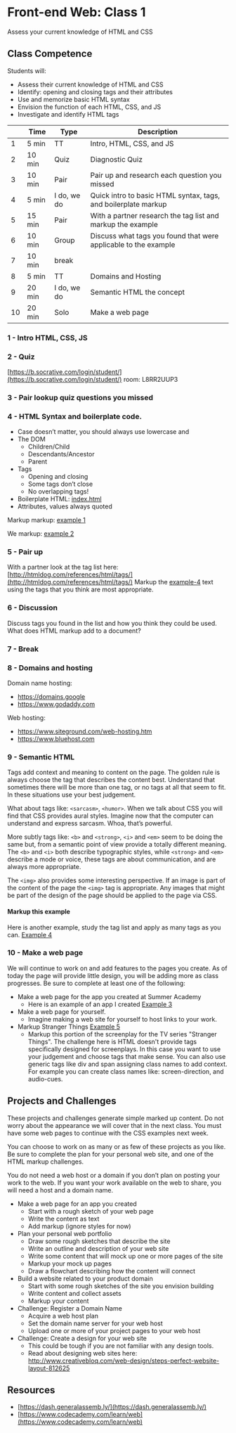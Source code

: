 # Front-end Web: Class 1

Assess your current knowledge of HTML and CSS

## Class Competence

Students will: 

- Assess their current knowledge of HTML and CSS
- Identify: opening and closing tags and their attributes
- Use and memorize basic HTML syntax
- Envision the function of each HTML, CSS, and JS
- Investigate and identify HTML tags 

|    | Time   | Type  | Description |
|----|--------|-------|-------------|
| 1  | 5 min  |TT     | Intro, HTML, CSS, and JS |
| 2  | 10 min | Quiz  | Diagnostic Quiz |
| 3  | 10 min | Pair  | Pair up and research each question you missed |
| 4  | 5 min  | I do, we do    | Quick intro to basic HTML syntax, tags, and boilerplate markup |
| 5  | 15 min | Pair  | With a partner research the tag list and markup the example |
| 6  | 10 min | Group | Discuss what tags you found that were applicable to the example |
| 7  | 10 min | break |  |
| 8  | 5 min  | TT    | Domains and Hosting |
| 9  | 20 min |I do, we do | Semantic HTML the concept |
| 10 | 20 min | Solo  | Make a web page |

### 1 - Intro HTML, CSS, JS

### 2 - Quiz 

[https://b.socrative.com/login/student/](https://b.socrative.com/login/student/) room: L8RR2UUP3

### 3 - Pair lookup quiz questions you missed 

### 4 - HTML Syntax and boilerplate code. 

- Case doesn’t matter, you should always use lowercase and 
- The DOM
  - Children/Child
  - Descendants/Ancestor
  - Parent
- Tags 
  - Opening and closing
  - Some tags don’t close
  - No overlapping tags!
- Boilerplate HTML: [index.html](index.html)
- Attributes, values always quoted

Markup markup: [example 1](example-1.html)

We markup: [example 2](example-2.html)

### 5 - Pair up 

With a partner look at the tag list here:
[http://htmldog.com/references/html/tags/](http://htmldog.com/references/html/tags/)
Markup the [example-4](example-4.html) text using the tags that you think are most appropriate. 

### 6 - Discussion

Discuss tags you found in the list and how you think they could be used. What does HTML markup add to a document?

### 7 - Break 

### 8 - Domains and hosting

Domain name hosting: 

- https://domains.google
- https://www.godaddy.com

Web hosting: 

- https://www.siteground.com/web-hosting.htm
- https://www.bluehost.com

### 9 - Semantic HTML

Tags add context and meaning to content on the page. The golden rule is always choose the tag that describes the 
content best. Understand that sometimes there will be more than one tag, or no tags at all that seem to fit. In these
situations use your best judgement. 

What about tags like: `<sarcasm>`, `<humor>`. When we talk about CSS you will find that CSS provides aural styles. Imagine 
now that the computer can understand and express sarcasm. Whoa, that’s powerful.

More subtly tags like: `<b>` and `<strong>`, `<i>` and `<em>` seem to be doing the same but, from a semantic point of view 
provide a totally different meaning. The `<b>` and `<i>` both describe typographic styles, while `<strong>` and `<em>` 
describe a mode or voice, these tags are about communication, and are always more appropriate. 

The `<img>` also provides some interesting perspective. If an image is part of the content of the page the `<img>` tag is 
appropriate. Any images that might be part of the design of the page should be applied to the page via CSS. 

#### Markup this example

Here is another example, study the tag list and apply as many tags as you can. [Example 4](example-4.html) 

### 10 - Make a web page

We will continue to work on and add features to the pages you create. As of today the page will provide little design, 
you will be adding more as class progresses. Be sure to complete at least one of the following:

- Make a web page for the app you created at Summer Academy
  - Here is an example of an app I created [Example 3](example-3.html)
- Make a web page for yourself. 
  - Imagine making a web site for yourself to host links to your work. 
- Markup Stranger Things [Example 5](example-5.html)
  - Markup this portion of the screenplay for the TV series "Stranger Things". The challenge here is HTML doesn't provide
  tags specifically designed for screenplays. In this case you want to use your judgement and choose tags that make sense.
  You can also use generic tags like div and span assigning class names to add context. For example you can create class
  names like: screen-direction, and audio-cues. 

## Projects and Challenges 
These projects and challenges generate simple marked up content. Do not worry about the appearance we will cover
that in the next class. You must have some web pages to continue with the CSS examples next week. 

You can choose to work on as many or as few of these projects as you like. Be sure to complete the plan for your personal web
site, and one of the HTML markup challenges. 

You do not need a web host or a domain if you don’t plan on posting your work to the web. If you want your work available on
the web to share, you will need a host and a domain name. 

- Make a web page for an app you created
  - Start with a rough sketch of your web page
  - Write the content as text
  - Add markup (ignore styles for now)
- Plan your personal web portfolio
  - Draw some rough sketches that describe the site
  - Write an outline and description of your web site
  - Write some content that will mock up one or more pages of the site
  - Markup your mock up pages
  - Draw a flowchart describing how the content will connect
- Build a website related to your product domain
  - Start with some rough sketches of the site you envision building
  - Write content and collect assets
  - Markup your content
- Challenge: Register a Domain Name
  - Acquire a web host plan
  - Set the domain name server for your web host
  - Upload one or more of your project pages to your web host
- Challenge: Create a design for your web site
  - This could be tough if you are not familiar with any design tools. 
  - Read about designing web sites here: http://www.creativebloq.com/web-design/steps-perfect-website-layout-812625

## Resources 
- [https://dash.generalassemb.ly/](https://dash.generalassemb.ly/)
- [https://www.codecademy.com/learn/web](https://www.codecademy.com/learn/web)

